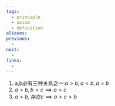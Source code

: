 ```yaml
---
tags:
  - principle
  - axiom
  - definition
aliases:
previous:
  - 
next:
  - 
links:
  -
---
```


1. a,b必有三种关系之一:$a>b,a<b,a=b$
2. $a>b,b>c\implies a>c$
3. $a>b,存在c\implies a>c>b$
